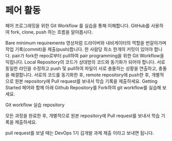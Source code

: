 # 페어 활동

페어 프로그래밍을 위한 Git Workflow 를 실습을 통해 이해합니다. GitHub를 사용하여 fork, clone, push 하는 흐름을 알아봅시다.

Bare minimum requirements
영상처럼 드라이버와 내비게이터의 역할을 번갈아가며 작업 기록(commit)을 제출(push)합니다.
한 사람당 최소 한개의 커밋이 있어야 합니다.
pair가 fork한 repo로부터 pull하여 pair programming을 위한 Git Workflow을 익힙니다.
Local Repository의 코드가 상대방의 코드와 동기화가 되어야 합니다.
서로 동일한 라인을 수정하고 push 및 pull하여 파일이 서로 충돌하는 상황을 연출하고, 충돌을 해결합니다.
서로의 코드를 동기화한 후, remote repository에 push한 후, 개별적으로 원본 repository에 Pull request를 보내서 학습 기록을 제출하세요.
Getting Started
페어와 함께 아래 Github Repository를 Fork하여 git workflow를 실습해 보세요.

Git workflow 실습 repository

모든 과정을 완료한 후, 개별적으로 원본 repository에 Pull request를 보내서 학습 기록을 제출하세요.

pull request를 보낼 때는 DevOps 1기 김개발 과제 제출 이라고 보내면 됩니다.


</br>
</br>
</br>
</br>

